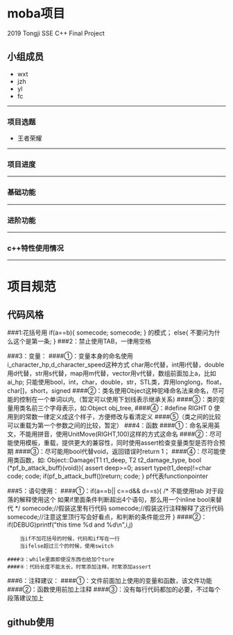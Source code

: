 # moba项目
2019 Tongji SSE C++ Final Project 
## 小组成员

- wxt
- jzh
- yl
- fc

-----------

### 项目选题

- 王者荣耀

-----------

### 项目进度


-----------

### 基础功能

-----------

### 进阶功能

-----------

### c++特性使用情况

-----------

# 项目规范

## 代码风格
###1:花括号用
    if(a==b){
	   somecode;
	   somecode;
	}
	的模式；
	else{
		不要问为什么这个是第一条;
	}
###2：禁止使用TAB，一律用空格

###3：变量：
	####①：变量本身的命名使用i_character_hp,d_character_speed这种方式
			char用c代替，int用i代替，double用d代替，str用s代替，map用m代替，vector用v代替，数组前面加上a，比如ai_hp;
			只能使用bool，int，char，double，str，STL类，弃用longlong，float，char[]，short，signed
	####②：类名使用Object这种驼峰命名法来命名，尽可能的控制在一个单词以内,（暂定可以使用下划线表示继承关系)
	####③：类的变量用类名前三个字母表示，如:Object obj_tree,
	####④：#define RIGHT 0
			使用到的常数一律定义成这个样子，方便修改与看清定义
	####⑤（类之间的比较可以重载为第一个参数之间的比较，暂定）
###4：函数
	####①：命名采用英文，不能用拼音，使用UnitMove(RIGHT,100)这样的方式这命名
	####②：尽可能使用模板，重载，提供更大的兼容性，同时使用assert检查变量类型是否符合预期
	####③：尽可能用bool代替void，返回错误时return 1；
	####④：尽可能使用类函数，如:
	Object::Damage(T1 t1_deep,
	               T2 t2_damage_type,
	               bool (*pf_b_attack_buff)(void)){
	               assert deep>=0;
				   assert type(t1_deep)!=char
	code;
	code;
	if(pf_b_attack_buff())return;
	code;
	}
	pf代表functionpointer

###5：语句使用：
	####①：if(a==b||
	       c==d&&
		   d==s){
    /*
	不能使用tab
	对于段落的解释使用这个
    如果if里面条件判断超出4个语句，那么用一个inline bool来替代
	*/
	somecode;//假装这里有行代码
	somecode;//假装这行注释解释了这行代码
	somecode;//注意这里顶行写会好看点，和判断的条件能岔开
	}
	####②：if(DEBUG)printf("this time %d and %d\n",i,j)
	    
		当if不加花括号的时候，代码和if写在一行
		当ifelse超过三个的时候，使用switch

	####③：while里面即使没东西也给加个ture
	####④：代码长度不能太长，时常添加注释，时常添加assert

###6：注释建议：
	####①：文件前面加上使用的变量和函数，该文件功能
	####②：函数使用前加上注释
	####③：没有每行代码都加的必要，不过每个段落建议加上

## github使用
